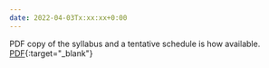 ```yaml
---
date: 2022-04-03Tx:xx:xx+0:00
---
```

PDF copy of the syllabus and a tentative schedule is how available. [PDF](https://linklab-uva.github.io/robotlearning/docs/Learning_in_Robotics_Fall22_Behl.pdf){:target="_blank"}
